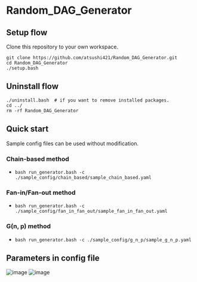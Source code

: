 # Random_DAG_Generator

## Setup flow
Clone this repository to your own workspace.
```
git clone https://github.com/atsushi421/Random_DAG_Generator.git
cd Random_DAG_Generator
./setup.bash
```

## Uninstall flow
```
./uninstall.bash  # if you want to remove installed packages.
cd ../
rm -rf Random_DAG_Generator
```

## Quick start
Sample config files can be used without modification.

### Chain-based method
- `bash run_generator.bash -c ./sample_config/chain_based/sample_chain_based.yaml`

### Fan-in/Fan-out method
- `bash run_generator.bash -c ./sample_config/fan_in_fan_out/sample_fan_in_fan_out.yaml`

### G(n, p) method
- `bash run_generator.bash -c ./sample_config/g_n_p/sample_g_n_p.yaml`

## Parameters in config file
![image](https://user-images.githubusercontent.com/55824710/205211293-b8d1232f-ca91-4b91-9f4d-52a009ccb703.png)
![image](https://user-images.githubusercontent.com/55824710/205211338-284b2550-ca2d-488b-a0f1-b34bcb2fd77d.png)

